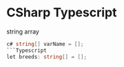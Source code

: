 # CSharp Typescript

string array
```csharp
c# string[] varName = [];
```Typescript
let breeds: string[] = [];
